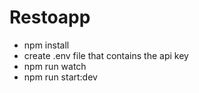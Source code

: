 # Restoapp

- npm install
- create .env file that contains the api key
- npm run watch
- npm run start:dev
